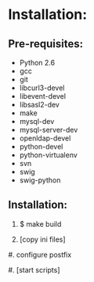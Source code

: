 # Installation:

## Pre-requisites:
* Python 2.6
* gcc
* git
* libcurl3-devel
* libevent-devel
* libsasl2-dev
* make
* mysql-dev
* mysql-server-dev
* openldap-devel
* python-devel
* python-virtualenv
* svn
* swig
* swig-python
## Installation:

1. $ make build

2. [copy ini files]

#. configure postfix

#. [start scripts]


